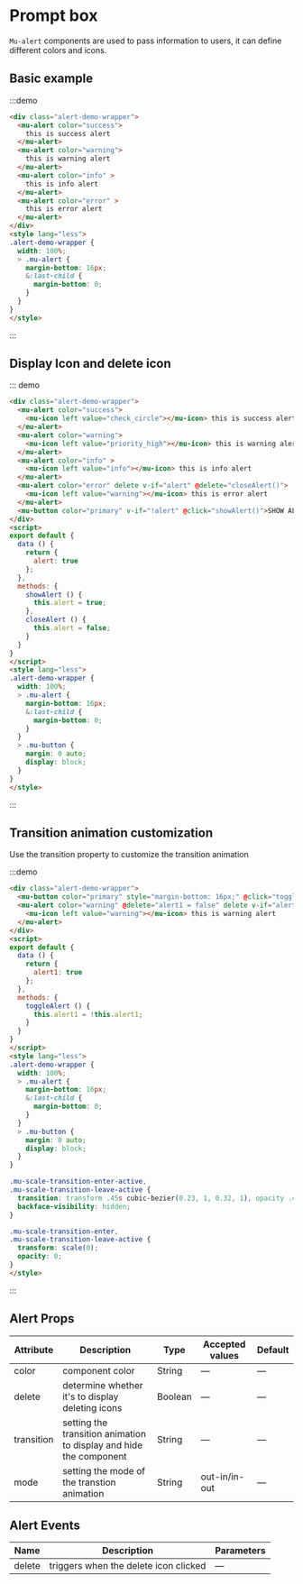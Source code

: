 # Prompt box

`Mu-alert` components are used to pass information to users, it can define different colors and icons.


## Basic example

:::demo
```html
<div class="alert-demo-wrapper">
  <mu-alert color="success">
    this is success alert
  </mu-alert>
  <mu-alert color="warning">
    this is warning alert
  </mu-alert>
  <mu-alert color="info" >
    this is info alert
  </mu-alert>
  <mu-alert color="error" >
    this is error alert
  </mu-alert>
</div>
<style lang="less">
.alert-demo-wrapper {
  width: 100%;
  > .mu-alert {
    margin-bottom: 16px;
    &:last-child {
      margin-bottom: 0;
    }
  }
}
</style>
```
:::

## Display Icon and delete icon

::: demo
```html
<div class="alert-demo-wrapper">
  <mu-alert color="success">
    <mu-icon left value="check_circle"></mu-icon> this is success alert
  </mu-alert>
  <mu-alert color="warning">
    <mu-icon left value="priority_high"></mu-icon> this is warning alert
  </mu-alert>
  <mu-alert color="info" >
    <mu-icon left value="info"></mu-icon> this is info alert
  </mu-alert>
  <mu-alert color="error" delete v-if="alert" @delete="closeAlert()">
    <mu-icon left value="warning"></mu-icon> this is error alert
  </mu-alert>
  <mu-button color="primary" v-if="!alert" @click="showAlert()">SHOW ALERT</mu-button>
</div>
<script>
export default {
  data () {
    return {
      alert: true
    };
  },
  methods: {
    showAlert () {
      this.alert = true;
    },
    closeAlert () {
      this.alert = false;
    }
  }
}
</script>
<style lang="less">
.alert-demo-wrapper {
  width: 100%;
  > .mu-alert {
    margin-bottom: 16px;
    &:last-child {
      margin-bottom: 0;
    }
  }
  > .mu-button {
    margin: 0 auto;
    display: block;
  }
}
</style>
```
:::

## Transition animation customization

Use the transition property to customize the transition animation

:::demo
```html
<div class="alert-demo-wrapper">
  <mu-button color="primary" style="margin-bottom: 16px;" @click="toggleAlert()">TOGGLE</mu-button>
  <mu-alert color="warning" @delete="alert1 = false" delete v-if="alert1" transition="mu-scale-transition">
    <mu-icon left value="warning"></mu-icon> this is warning alert
  </mu-alert>
</div>
<script>
export default {
  data () {
    return {
      alert1: true
    };
  },
  methods: {
    toggleAlert () {
      this.alert1 = !this.alert1;
    }
  }
}
</script>
<style lang="less">
.alert-demo-wrapper {
  width: 100%;
  > .mu-alert {
    margin-bottom: 16px;
    &:last-child {
      margin-bottom: 0;
    }
  }
  > .mu-button {
    margin: 0 auto;
    display: block;
  }
}

.mu-scale-transition-enter-active,
.mu-scale-transition-leave-active {
  transition: transform .45s cubic-bezier(0.23, 1, 0.32, 1), opacity .45s cubic-bezier(0.23, 1, 0.32, 1);
  backface-visibility: hidden;
}

.mu-scale-transition-enter,
.mu-scale-transition-leave-active {
  transform: scale(0);
  opacity: 0;
}
</style>

```
:::

## Alert Props

| Attribute | Description | Type | Accepted values | Default |
|------|------|------|------|------|
| color | component color | String | — | — |
| delete | determine whether it's to display deleting icons | Boolean | — | — |
| transition | setting the transition animation to display and hide the component | String | — | — |
| mode | setting the mode of the transtion animation | String | out-in/in-out | — |

## Alert Events

| Name | Description | Parameters |
|------|------|------|
| delete | triggers when the delete icon clicked | — |

<script>
export default {
  data () {
    return {
      alert: true,
      alert1: true
    };
  },
  methods: {
    showAlert () {
      this.alert = true;
    },
    closeAlert () {
      this.alert = false;
    },
    toggleAlert () {
      this.alert1 = !this.alert1;
    }
  }
}
</script>

<style lang="less">
.alert-demo-wrapper {
  width: 100%;
  > .mu-alert {
    margin-bottom: 16px;
    &:last-child {
      margin-bottom: 0;
    }
  }
  > .mu-button {
    margin: 0 auto;
    display: block;
  }
}

.mu-scale-transition-enter-active,
.mu-scale-transition-leave-active {
  transition: transform .45s cubic-bezier(0.23, 1, 0.32, 1), opacity .45s cubic-bezier(0.23, 1, 0.32, 1);
  backface-visibility: hidden;
}

.mu-scale-transition-enter,
.mu-scale-transition-leave-active {
  transform: scale(0);
  opacity: 0;
}
</style>

